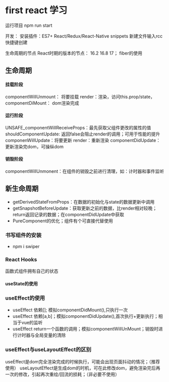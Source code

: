 <!--
 * @Author: wendy 463710868@qq.com
 * @Date: 2022-11-15 13:21:02
 * @LastEditors: wendy 463710868@qq.com
 * @LastEditTime: 2022-11-21 17:40:39
 * @FilePath: /react_first_wendy/README.md
 * @Description: 这是默认设置,请设置`customMade`, 打开koroFileHeader查看配置 进行设置: https://github.com/OBKoro1/koro1FileHeader/wiki/%E9%85%8D%E7%BD%AE
-->
# first react 学习

运行项目
npm run start

开发：
安装插件：ES7+ React/Redux/React-Native snippets
新建文件输入rcc快捷键创建

生命周期的节点
React时期的版本的节点： 16.2 16.8 17；
fiber的使用

## 生命周期

#### 挂载阶段

componentWillUnmount： 将要挂载
render：渲染，访问this.prop/state，
componentDiMount： dom渲染完成

#### 运行阶段

UNSAFE_componentWillReceiveProps：最先获取父组件更改的属性的值
shouldComponentUpdate: 返回false会阻止render的调用；可用于性能的提升
componenWillUpdate：将要更新
render：重新渲染
componentDidUpdate：更新渲染完dom，可操纵dom

#### 销毁阶段

componentWillUnmonent：在组件的销毁之前进行清理，如：计时器和事件监听

## 新生命周期

- getDerivedStateFromProps：在数据的初始化与state的数据更新中调用
- getSnapshotBeforeUpdate：获取更新之前的数据，比render相对较晚；return返回记录的数据；在componentDidUpdate中获取
- PureComponent的优化；组件有个可直接代替使用

### 书写组件的安装

- npm i swiper

### React Hooks

函数式组件拥有自己的状态

#### useState的使用

### useEffect的使用

- useEffect 依赖[]; 模拟componentDidMount(),只执行一次
- useEffect 依赖[a,b]；模拟componentDidUpdate(),首次执行+更新执行；相当于vue的监听
- useEffect return一个函数的调用；模拟componentWillUnMount；销毁时进行计时器与全局变量的清除

### useEffect与useLayoutEffect的区别

useEffect是dom完全渲染完成的时候执行，可能会出现页面抖动的情况；（推荐使用）
useLayoutEffect是生成dom的时机，可在此修改dom，避免渲染完后再一次的修改，引起再次重绘/回流的损耗；（非必要不使用）